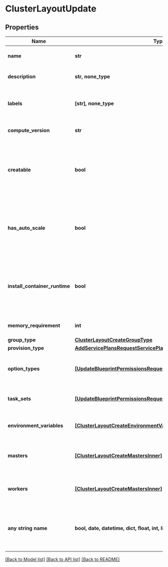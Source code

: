 # ClusterLayoutUpdate


## Properties
Name | Type | Description | Notes
------------ | ------------- | ------------- | -------------
**name** | **str** | Cluster layout name | [optional] 
**description** | **str, none_type** | Cluster layout description | [optional] 
**labels** | **[str], none_type** | Array of label strings, can be used for filtering. | [optional] 
**compute_version** | **str** | Version of the cluster layout | [optional] 
**creatable** | **bool** | Can be used to enable / disable the creatability of the cluster layout. | [optional]  if omitted the server will use the default value of True
**has_auto_scale** | **bool** | Can be used to enable / disable the horizontal scaling. | [optional]  if omitted the server will use the default value of False
**install_container_runtime** | **bool** | Install Docker (container runtime). | [optional]  if omitted the server will use the default value of False
**memory_requirement** | **int** | Memory requirement in bytes | [optional] 
**group_type** | [**ClusterLayoutCreateGroupType**](ClusterLayoutCreateGroupType.md) |  | [optional] 
**provision_type** | [**AddServicePlansRequestServicePlanProvisionTypeInner**](AddServicePlansRequestServicePlanProvisionTypeInner.md) |  | [optional] 
**option_types** | [**[UpdateBlueprintPermissionsRequestResourcePermissionSitesInner]**](UpdateBlueprintPermissionsRequestResourcePermissionSitesInner.md) | Array of cluster layout option types | [optional] 
**task_sets** | [**[UpdateBlueprintPermissionsRequestResourcePermissionSitesInner]**](UpdateBlueprintPermissionsRequestResourcePermissionSitesInner.md) | Array of cluster layout task sets | [optional] 
**environment_variables** | [**[ClusterLayoutCreateEnvironmentVariablesInner]**](ClusterLayoutCreateEnvironmentVariablesInner.md) | Array of cluster layout env variables | [optional] 
**masters** | [**[ClusterLayoutCreateMastersInner]**](ClusterLayoutCreateMastersInner.md) | Array of cluster layout master nodes | [optional] 
**workers** | [**[ClusterLayoutCreateMastersInner]**](ClusterLayoutCreateMastersInner.md) | Array of cluster layout worker nodes | [optional] 
**any string name** | **bool, date, datetime, dict, float, int, list, str, none_type** | any string name can be used but the value must be the correct type | [optional]

[[Back to Model list]](../README.md#documentation-for-models) [[Back to API list]](../README.md#documentation-for-api-endpoints) [[Back to README]](../README.md)


